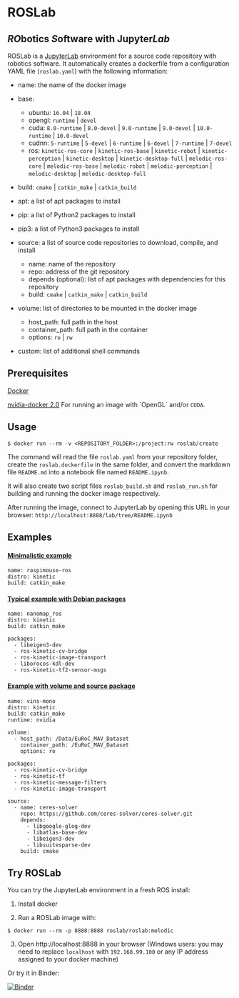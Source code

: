 # ROSLab

## *RO*botics *S*oftware with Jupyter*Lab*

ROSLab is a [JupyterLab](https://jupyterlab.readthedocs.io/en/stable/)
environment for a source code repository with robotics software. 
It automatically creates a dockerfile
from a configuration YAML file (`roslab.yaml`) with the following information:

- name: the name of the docker image
- base:
  - ubuntu: `16.04` | `18.04`
  - opengl: `runtime` | `devel`
  - cuda: `8.0-runtime` | `8.0-devel` | `9.0-runtime` | `9.0-devel` | `10.0-runtime` | `10.0-devel`
  - cudnn: `5-runtime` | `5-devel` | `6-runtime` | `6-devel` | `7-runtime` | `7-devel`
  - ros: `kinetic-ros-core` | `kinetic-ros-base` | `kinetic-robot` | `kinetic-perception` | `kinetic-desktop` | `kinetic-desktop-full` | `melodic-ros-core` | `melodic-ros-base` | `melodic-robot` | `melodic-perception` | `melodic-desktop` | `melodic-desktop-full`
  
- build: `cmake` | `catkin_make` | `catkin_build`
- apt: a list of apt packages to install
- pip: a list of Python2 packages to install
- pip3: a list of Python3 packages to install
- source: a list of source code repositories to download, compile, and install
    - name: name of the repository
    - repo: address of the git repository
    - depends (optional): list of apt packages with dependencies for this repository
    - build: `cmake` | `catkin_make` | `catkin_build`
- volume: list of directories to be mounted in the docker image
    - host_path: full path in the host
    - container_path: full path in the container
    - options: `ro` | `rw`
 - custom: list of additional shell commands
    
## Prerequisites

[Docker](https://www.docker.com/)

[nvidia-docker 2.0](https://github.com/nvidia/nvidia-docker/wiki/Installation-(version-2.0)) For running an image with `OpenGL` and/or `CUDA`.

## Usage

```
$ docker run --rm -v <REPOSITORY_FOLDER>:/project:rw roslab/create
```

The command will read the file `roslab.yaml` from your repository folder,
create the `roslab.dockerfile` in the same folder,
and convert the markdown file `README.md` into a notebook file named
`README.ipynb`.

It will also create two script files `roslab_build.sh` and `roslab_run.sh`
for building and running the docker image respectively.

After running the image, connect to JupyterLab by opening this URL 
in your browser: `http://localhost:8888/lab/tree/README.ipynb`

## Examples

#### [Minimalistic example](https://github.com/ICRA-2018/raspimouse_ros_2/blob/master/roslab.yaml)
```
name: raspimouse-ros
distro: kinetic
build: catkin_make
```

#### [Typical example with Debian packages](https://github.com/ICRA-2018/nanomap_ros/blob/master/roslab.yaml)
```
name: nanomap_ros
distro: kinetic
build: catkin_make

packages:
  - libeigen3-dev
  - ros-kinetic-cv-bridge
  - ros-kinetic-image-transport
  - liborocos-kdl-dev
  - ros-kinetic-tf2-sensor-msgs
```

#### [Example with volume and source package](https://github.com/ICRA-2018/VINS-Mono/blob/master/roslab.yaml)
```
name: vins-mono
distro: kinetic
build: catkin_make
runtime: nvidia

volume:
  - host_path: /Data/EuRoC_MAV_Dataset
    container_path: /EuRoC_MAV_Dataset
    options: ro

packages:
  - ros-kinetic-cv-bridge
  - ros-kinetic-tf
  - ros-kinetic-message-filters
  - ros-kinetic-image-transport

source:
  - name: ceres-solver
    repo: https://github.com/ceres-solver/ceres-solver.git
    depends:
      - libgoogle-glog-dev
      - libatlas-base-dev
      - libeigen3-dev
      - libsuitesparse-dev
    build: cmake
```

## Try ROSLab

You can try the JupyterLab environment in a fresh ROS install:

1. Install docker

2. Run a ROSLab image with:
```
$ docker run --rm -p 8888:8888 roslab/roslab:melodic
```

3. Open http://localhost:8888 in your browser (Windows users: you may need to replace `localhost` with `192.168.99.100` or any IP address assigned to your docker machine)

Or try it in Binder:

[![Binder](https://mybinder.org/badge.svg)](https://mybinder.org/v2/gh/RobInLabUJI/ROSLab-demo/master?urlpath=lab)
